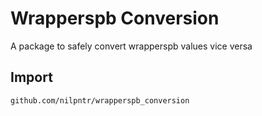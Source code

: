 # Wrapperspb Conversion
A package to safely convert wrapperspb values vice versa

## Import
`github.com/nilpntr/wrapperspb_conversion`
